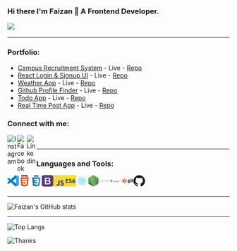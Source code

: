 ### Hi there I'm Faizan 👋 A Frontend Developer.

![](https://komarev.com/ghpvc/?username=Md-Faizan-Siddiqui)

---

### Portfolio:
<ul>
<li><a href="https://campus-recruitment-syste-3c034.web.app/" target="blank">Campus Recruitment System</a> - Live - <a href="https://github.com/Md-Faizan-Siddiqui/Campus-Recruitment-System" target="blank">Repo</a></li>
  
<li><a href="http://react-log-in-sign-up-ui.vercel.app/" target="blank">React Login & Signup UI</a> - Live - <a href="https://github.com/Md-Faizan-Siddiqui/react-logIn-signUp-ui" target="blank">Repo</a></li>
  
<li><a href="https://md-faizan-siddiqui.github.io/weather-app/" target="blank">Weather App</a> - Live - <a href="https://github.com/Md-Faizan-Siddiqui/weather-app" target="blank">Repo</a></li>
  
<li><a href="https://md-faizan-siddiqui.github.io/github-profile-finder/" target="blank">Github Profile Finder</a> - Live - <a href="https://github.com/Md-Faizan-Siddiqui/github-profile-finder" target="blank">Repo</a></li>

<li><a href="https://md-faizan-siddiqui.github.io/todo-list-js/" target="blank">Todo App</a> - Live - <a href="https://github.com/Md-Faizan-Siddiqui/todo-list-js" target="blank">Repo</a></li>
  
<li><a href="https://twiter-faizan.herokuapp.com/" target="blank">Real Time Post App</a> - Live - <a href="https://github.com/Md-Faizan-Siddiqui/tweeter_app" target="blank">Repo</a></li>
</ul>

### Connect with me:


<a href="https://www.instagram.com/faizanXiddiqui/" target="blank"><img align="left" alt="Instagram" width="22px" src="https://camo.githubusercontent.com/c80f9763ed06d4ab9fbcc1a74b8b74cd95e4c7f82d3f1f70233994f236a0faeb/68747470733a2f2f63646e2e6a7364656c6976722e6e65742f6e706d2f73696d706c652d69636f6e734076332f69636f6e732f696e7374616772616d2e737667" /></a>
<a href="https://www.facebook.com/faizy82" target="blank"><img align="left" alt="Facebook" width="22px" src="https://cdn.jsdelivr.net/npm/simple-icons@v3/icons/facebook.svg" /></a>
<a href="https://pk.linkedin.com/in/faizan-siddiqui-202791229?trk=public_profile_browsemap" target="blank"><img align="left" alt="Linkedin" width="22px" src="https://cdn.jsdelivr.net/npm/simple-icons@v3/icons/linkedin.svg" /></a>
<br />

---

### Languages and Tools:

<img align="left" alt="Visual Studio Code" width="26px" src="https://raw.githubusercontent.com/github/explore/80688e429a7d4ef2fca1e82350fe8e3517d3494d/topics/visual-studio-code/visual-studio-code.png" />
<img align="left" alt="HTML5" width="26px" src="https://raw.githubusercontent.com/github/explore/80688e429a7d4ef2fca1e82350fe8e3517d3494d/topics/html/html.png" />
<img align="left" alt="CSS3" width="26px" src="https://raw.githubusercontent.com/github/explore/80688e429a7d4ef2fca1e82350fe8e3517d3494d/topics/css/css.png" />
<img align="left" alt="CSS3" width="26px" src="https://raw.githubusercontent.com/github/explore/80688e429a7d4ef2fca1e82350fe8e3517d3494d/topics/bootstrap/bootstrap.png" />
<img align="left" alt="JavaScript" width="26px" src="https://raw.githubusercontent.com/github/explore/80688e429a7d4ef2fca1e82350fe8e3517d3494d/topics/javascript/javascript.png" />
<img align="left" alt="JavaScript" width="26px" src="https://raw.githubusercontent.com/github/explore/80688e429a7d4ef2fca1e82350fe8e3517d3494d/topics/es6/es6.png" />
<img align="left" alt="React" width="26px" src="https://raw.githubusercontent.com/github/explore/80688e429a7d4ef2fca1e82350fe8e3517d3494d/topics/react/react.png" />

<img align="left" alt="Node.js" width="26px" src="https://raw.githubusercontent.com/github/explore/80688e429a7d4ef2fca1e82350fe8e3517d3494d/topics/nodejs/nodejs.png" />
<img align="left" alt="Node.js" width="26px" src="https://raw.githubusercontent.com/github/explore/80688e429a7d4ef2fca1e82350fe8e3517d3494d/topics/express/express.png" />
<img align="left" alt="MongoDB" width="26px" src="https://raw.githubusercontent.com/github/explore/80688e429a7d4ef2fca1e82350fe8e3517d3494d/topics/mongodb/mongodb.png" />
<img align="left" alt="Git" width="26px" src="https://raw.githubusercontent.com/github/explore/80688e429a7d4ef2fca1e82350fe8e3517d3494d/topics/git/git.png" />
<img align="left" alt="GitHub" width="26px" src="https://raw.githubusercontent.com/github/explore/78df643247d429f6cc873026c0622819ad797942/topics/github/github.png" />


<br />
<br />

---

![Faizan's GitHub stats](https://github-readme-stats.vercel.app/api?username=Md-Faizan-Siddiqui&count_private=true&show_icons=true&theme=blueberry)

---

![Top Langs](https://github-readme-stats.vercel.app/api/top-langs/?username=Md-Faizan-Siddiqui&layout=compact)


<img align="left" alt="Thanks" src="https://raw.githubusercontent.com/dibyendu415/dibyendu415/master/marquee.svg" />
